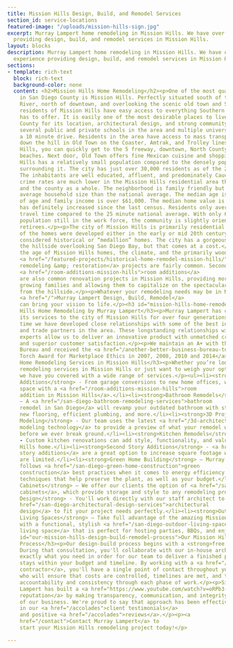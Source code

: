```yaml
---
title: Mission Hills Design, Build, and Remodel Services
section_id: service-locations
featured-image: "/uploads/mission-hills-sign.jpg"
excerpt: Murray Lampert home remodeling in Mission Hills. We have over 40 years experience
  providing design, build, and remodel services in Mission Hills.
layout: blocks
description: Murray Lampert home remodeling in Mission Hills. We have over 40 years
  experience providing design, build, and remodel services in Mission Hills.
sections:
- template: rich-text
  block: rich-text
  background-color: none
  content: <h2>Mission Hills Home Remodeling</h2><p>One of the most quaint neighborhoods
    in San Diego County is Mission Hills. Perfectly situated south of the San Diego
    River, north of downtown, and overlooking the scenic old town and San Diego Bay,
    residents of Mission Hills have easy access to everything Southern California
    has to offer. It is easily one of the most desirable places to live in San Diego
    County for its location, architectural design, and strong community. There are
    several public and private schools in the area and multiple universities within
    a 10 minute drive. Residents in the area have access to mass transportation just
    down the hill in Old Town on the Coaster, Amtrak, and Trolley lines. From Mission
    Hills, you can quickly get to the 5 freeway, downtown, North County and multiple
    beaches. Next door, Old Town offers fine Mexican cuisine and shopping.</p><p>Mission
    Hills has a relatively small population compared to the densely populated areas
    surrounding it. The city has just over 30,000 residents as of the 2000 U.S. Census.
    The inhabitants are well educated, affluent, and predominately Caucasian. There
    crime rates are much lower in the Mission Hills residential area than nearby downtown
    and the county as a whole. The neighborhood is family friendly but has a smaller
    average household size than the national average. The median age is 39.5 years
    of age and family income is over $61,000. The median home value is $382,700 and
    has definitely increased since the last census. Residents only average a 20 minute
    travel time compared to the 25 minute national average. With only 69.5% of the
    population still in the work force, the community is slightly oriented towards
    retirees.</p><p>The city of Mission Hills is primarily residential and the majority
    of the homes were developed either in the early or mid 20th century and many are
    considered historical or “medallion” homes. The city has a gorgeous location atop
    the hillside overlooking San Diego Bay, but that comes at a cost.</p><p>Due to
    the age of Mission Hills homes, the climate, and the primarily wood exteriors,
    <a href="/featured-projects/historical-home-remodel-mission-hills/">historical
    remodeling &amp; restoration</a> projects are fairly common. Second Story and
    <a href="/room-additions-mission-hills">room additions</a>
    are also common renovation projects in Mission Hills, providing more space for
    growing families and allowing them to capitalize on the spectacular ocean views
    from the hillside.</p><p>Whatever your remodeling needs may be in Mission Hills,
    <a href="/">Murray Lampert Design, Build, Remodel</a>
    can bring your vision to life.</p><h3 id="mission-hills-home-remodeling-by-murray-lampert">Mission
    Hills Home Remodeling by Murray Lampert</h3><p>Murray Lampert has contributed
    its services to the city of Mission Hills for over four generations, during which
    time we have developed close relationships with some of the best inspectors, distributors,
    and trade partners in the area. These longstanding relationships with business
    experts allow us to deliver an innovative product with unmatched craftsmanship
    and superior customer satisfaction.</p><p>We maintain an A+ with the Better Business
    Bureau and received the <a href="/another-better-business-bureau-torch-award">BBB
    Torch Award for Marketplace Ethics in 2007, 2008, 2010 and 2014</a>.</p><h3 id="our-home-remodeling-services-in-mission-hills">Our
    Home Remodeling Services in Mission Hills</h3><p>Whether you’re looking for home
    remodeling services in Mission Hills or just want to weigh your options for expansion,
    we have you covered with a wide range of services.</p><ul><li><strong>Room
    Additions</strong> - From garage conversions to new home offices, we can add more
    space with a <a href="/room-additions-mission-hills">room
    addition in Mission Hills</a>.</li><li><strong>Bathroom Remodels</strong>
    – A <a href="/san-diego-bathroom-remodeling-services">bathroom
    remodel in San Diego</a> will revamp your outdated bathroom with stylish fixtures,
    new flooring, efficient plumbing, and more.</li><li><strong>3D Project
    Modeling</strong> - Our team uses the latest <a href="/3d-architectural-rendering-services">3D
    modeling technology</a> to provide a preview of what your remodel will look like
    before we ever break ground.</li><li><strong>Kitchen Remodels</strong>
    - Custom kitchen renovations can add style, functionality, and value to you Mission
    Hills home.</li><li><strong>Second Story Additions</strong> - <a href="/san-diego-second-story-addition">Second
    story additions</a> are a great option to increase square footage when lot sizes
    are limited.</li><li><strong>Green Home Building</strong> – Murray Lampert
    follows <a href="/san-diego-green-home-construction">green
    construction</a> best practices when it comes to energy efficiency and building
    techniques that help preserve the plant, as well as your budget.</li><li><strong>Custom
    Cabinets</strong> – We offer our clients the option of <a href="/san-diego-custom-cabinet-construction-services">custom
    cabinets</a>, which provide storage and style to any remodeling project.</li><li><strong>Architectural
    Design</strong> - You'll work directly with our staff architect to create an <a
    href="/san-diego-architectural-design-services">architectural
    design</a> to fit your project needs perfectly.</li><li><strong>Outdoor
    Living Spaces</strong> – Take full advantage of the amazing Mission Hills weather
    with a functional, stylish <a href="/san-diego-outdoor-living-space-design/">outdoor
    living space</a> that is perfect for hosting parties, BBQs, and enjoying the sunshine.</li></ul><h3
    id="our-mission-hills-design-build-remodel-process">Our Mission Hills Design-Build-Remodel
    Process</h3><p>Our design-build process begins with a <strong>free in-home consultation</strong>.
    During that consultation, you'll collaborate with our in-house architect to identify
    exactly what you need in order for our team to deliver a finished product that
    stays within your budget and timeline. By working with a <a href="/san-diego-design-build-contractors">design-build
    contractor</a>, you'll have a single point of contact throughout your project
    who will ensure that costs are controlled, timelines are met, and that there is
    accountability and consistency through each phase of work.</p><p>Since 1975, Murray
    Lampert has built a <a href="https://www.youtube.com/watch?v=oRPb3--nimI">rock-solid
    reputation</a> by making transparency, communication, and integrity the foundation
    of our business. We're proud to say that approach has been effective, and is reflected
    in our <a href="/accolades">client testimonials</a>
    and positive <a href="/accolades">reviews</a>.</p><p><a
    href="/contact">Contact Murray Lampert</a> to
    start your Mission Hills remodeling project today!</p>

---
```

